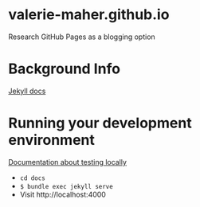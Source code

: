 # valerie-maher.github.io
Research GitHub Pages as a blogging option

# Background Info

[Jekyll docs](https://jekyllrb.com/docs/)

# Running your development environment

[Documentation about testing locally](https://docs.github.com/en/pages/setting-up-a-github-pages-site-with-jekyll/testing-your-github-pages-site-locally-with-jekyll)

* `cd docs`
* `$ bundle exec jekyll serve`
* Visit http://localhost:4000


